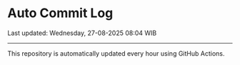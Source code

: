 # Auto Commit Log

Last updated: Wednesday, 27-08-2025 08:04 WIB

---

This repository is automatically updated every hour using GitHub Actions.
